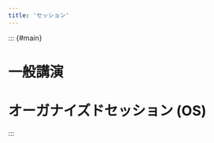 ```yaml
---
title: 'セッション'
---
```


::: {#main}

# 一般講演

# オーガナイズドセッション (OS)

<script type="text/x-template" id="x-organized-session-template">
  <div>
    <div v-for="os in organized_sessions" :key="os.name">
      <h2><span class="os_id">{{os.name}}</span>: <span class="os_title">{{os.title}}</span></h2>
      オーガナイザ：<span class="os_organizer" v-for="(p, i) in os.organizers" :key="p[0]">{{i > 0 ? '・' : ''}}{{p[0]}}（{{p[1]}}）</span>
    </div>
  </div>
</script>

<div id="list_of_organized_sessions"></div>
<script type="text/javascript" src="js/sessions.js"></script>

<!--
# ワークショップ (WS)
-->

:::
